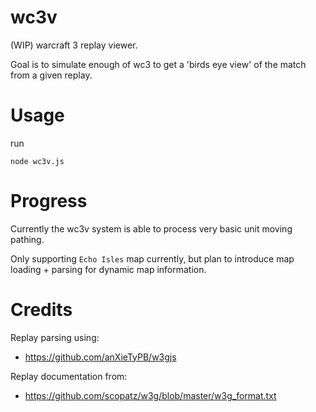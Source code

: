 # wc3v

 (WIP) warcraft 3 replay viewer.

 Goal is to simulate enough of wc3 to get a 'birds eye view'
 of the match from a given replay.

# Usage

run

`node wc3v.js`

# Progress

Currently the wc3v system is able to process very basic unit moving pathing.

Only supporting `Echo Isles` map currently, but plan to introduce
map loading + parsing for dynamic map information.

# Credits

Replay parsing using:

* https://github.com/anXieTyPB/w3gjs

Replay documentation from:

* https://github.com/scopatz/w3g/blob/master/w3g_format.txt